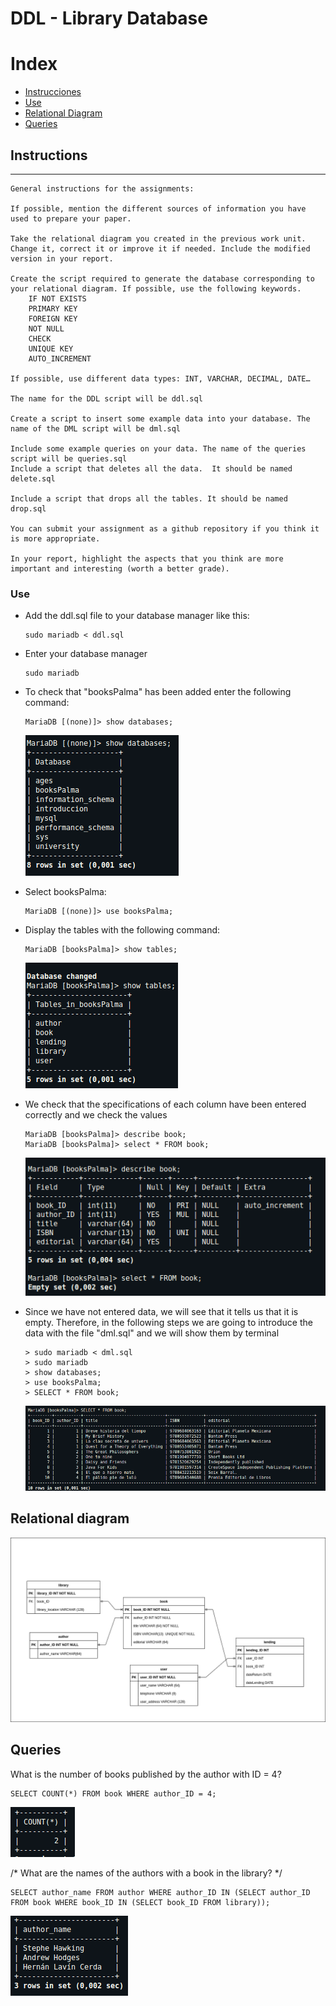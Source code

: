 # DDL - Library Database

# Index

+   [Instrucciones](#instructions)
+   [Use](#use)
+   [Relational Diagram](#relational-diagram)
+   [Queries](#queries)




## Instructions
----

```
General instructions for the assignments:

If possible, mention the different sources of information you have used to prepare your paper.

Take the relational diagram you created in the previous work unit. Change it, correct it or improve it if needed. Include the modified version in your report.

Create the script required to generate the database corresponding to your relational diagram. If possible, use the following keywords.
    IF NOT EXISTS
    PRIMARY KEY
    FOREIGN KEY
    NOT NULL
    CHECK
    UNIQUE KEY
    AUTO_INCREMENT

If possible, use different data types: INT, VARCHAR, DECIMAL, DATE…

The name for the DDL script will be ddl.sql

Create a script to insert some example data into your database. The name of the DML script will be dml.sql

Include some example queries on your data. The name of the queries script will be queries.sql
Include a script that deletes all the data.  It should be named delete.sql

Include a script that drops all the tables. It should be named drop.sql

You can submit your assignment as a github repository if you think it is more appropriate.

In your report, highlight the aspects that you think are more important and interesting (worth a better grade).
```

### Use


- Add the ddl.sql file to your database manager like this:

    ```
    sudo mariadb < ddl.sql
    ```
- Enter your database manager
    ```
    sudo mariadb
    ```
- To check that "booksPalma" has been added enter the following command:
    ```
    MariaDB [(none)]> show databases;
    ```
    ![databases](/doc/databases.png)
- Select booksPalma:
    ```
    MariaDB [(none)]> use booksPalma;
    ```
- Display the tables with the following command:
    ```
    MariaDB [booksPalma]> show tables;
    ```
    ![tables](/doc/tables.png)
- We check that the specifications of each column have been entered correctly and we check the values
    ```
    MariaDB [booksPalma]> describe book;
    MariaDB [booksPalma]> select * FROM book;
    ```
    ![book-table](/doc/book.png)
- Since we have not entered data, we will see that it tells us that it is empty. Therefore, in the following steps we are going to introduce the data with the file "dml.sql" and we will show them by terminal

    ```
    > sudo mariadb < dml.sql
    > sudo mariadb
    > show databases;
    > use booksPalma;
    > SELECT * FROM book;
    ```
    ![book-table-empty](/doc/booktable.png)

## Relational diagram
![diagram](/doc/Diagrama%20Relacional%20BBDD.drawio.png)
## Queries
What is the number of books published by the author with ID = 4?
```
SELECT COUNT(*) FROM book WHERE author_ID = 4;
```
![first](/doc/first.png)

/* What are the names of the authors with a book in the library? */
```
SELECT author_name FROM author WHERE author_ID IN (SELECT author_ID FROM book WHERE book_ID IN (SELECT book_ID FROM library));
```
![two](/doc/two.png)